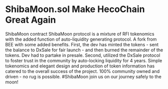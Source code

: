 # ShibaMoon.sol    Make HecoChain Great Again
ShibaMoon contract
ShibaMoon protocol is a mixture of RFI tokenomics with the added function of auto-liquidity generating protocol. A fork from BEE with some added benefits.
First, the dev has minted the tokens - sent the balance to DxSale for fair launch - and then burned the remainder of the tokens. Dev had to partake in presale.
Second, utilized the DxSale protocol to foster trust in the community by auto-locking liquidity for 4 years.
Simple tokenomics and elegant design and production of token information has catered to the overall success of the project.
100% community owned and driven - no rug is possible. 
#ShibaMoon join us on our journey safely to the moon!
